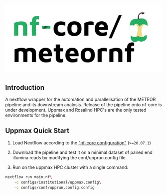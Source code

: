 # ![](docs/images/meteornflogo.png)

## Introduction
A nextflow wrapper for the automation and parallelisation of the METEOR pipeline and its downstream analysis. Release of the pipeline onto nf-core is under development. Uppmax and Rosalind HPC's are the only tested environments for the pipeline.

## Uppmax Quick Start

1. Load Nextflow according to the ["nf-core configuration"](https://github.com/nf-core/configs/blob/master/docs/uppmax.md) (`>=20.07.1`)

2. Download the pipeline and test it on a minimal dataset of paired end illumina reads by modifying the conf/upprun.config file.

3. Run on the uppmax HPC cluster with a single command:

```bash
nextflow run main.nf\
	-c configs/institutional/uppmax.config\
	-c configs/conf/upprun.config.config
```
